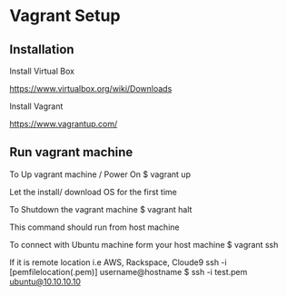 # Vagrant Setup

## Installation 

Install Virtual Box

 https://www.virtualbox.org/wiki/Downloads

Install Vagrant

 https://www.vagrantup.com/

## Run vagrant machine

To Up vagrant machine / Power On
    $ vagrant up

Let the install/ download OS for the first time 


To Shutdown the vagrant machine
    $ vagrant halt

This command should run from host machine


To connect with Ubuntu machine form your host machine
    $ vagrant ssh

If it is remote location i.e AWS, Rackspace, Cloude9
    ssh -i [pemfilelocation(.pem)] username@hostname
    $ ssh -i test.pem ubuntu@10.10.10.10





